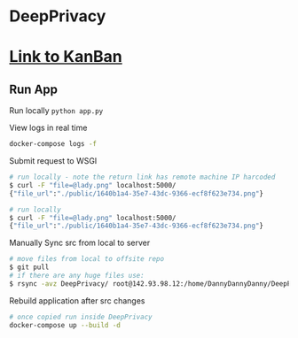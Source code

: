 # DeepPrivacy
# [Link to KanBan](https://github.com/DannyDannyDanny/DeepPrivacy/projects/1?fullscreen=true)

## Run App

Run locally
`python app.py`

View logs in real time
```bash
docker-compose logs -f
```

Submit request to WSGI
```bash
# run locally - note the return link has remote machine IP harcoded
$ curl -F "file=@lady.png" localhost:5000/
{"file_url":"./public/1640b1a4-35e7-43dc-9366-ecf8f623e734.png"}

# run locally
$ curl -F "file=@lady.png" localhost:5000/
{"file_url":"./public/1640b1a4-35e7-43dc-9366-ecf8f623e734.png"}
```

Manually Sync src from local to server
```bash
# move files from local to offsite repo
$ git pull
# if there are any huge files use:
$ rsync -avz DeepPrivacy/ root@142.93.98.12:/home/DannyDannyDanny/DeepPrivacy
```

Rebuild application after src changes
```bash
# once copied run inside DeepPrivacy
docker-compose up --build -d
```
